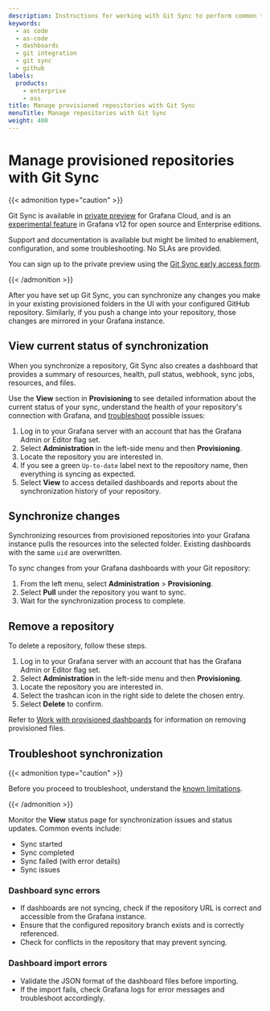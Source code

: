 ```yaml
---
description: Instructions for working with Git Sync to perform common tasks, such as saving dashboards to GitHub and synchronizing changes with Grafana.
keywords:
  - as code
  - as-code
  - dashboards
  - git integration
  - git sync
  - github
labels:
  products:
    - enterprise
    - oss
title: Manage provisioned repositories with Git Sync
menuTitle: Manage repositories with Git Sync
weight: 400
---
```


# Manage provisioned repositories with Git Sync

{{< admonition type="caution" >}}

Git Sync is available in [private preview](https://grafana.com/docs/release-life-cycle/) for Grafana Cloud, and is an [experimental feature](https://grafana.com/docs/release-life-cycle/) in Grafana v12 for open source and Enterprise editions.  

Support and documentation is available but might be limited to enablement, configuration, and some troubleshooting. No SLAs are provided. 

You can sign up to the private preview using the [Git Sync early access form](https://forms.gle/WKkR3EVMcbqsNnkD9).

{{< /admonition >}}

After you have set up Git Sync, you can synchronize any changes you make in your existing provisioned folders in the UI with your configured GitHub repository. Similarly, if you push a change into your repository, those changes are mirrored in your Grafana instance.

## View current status of synchronization

When you synchronize a repository, Git Sync also creates a dashboard that provides a summary of resources, health, pull status, webhook, sync jobs, resources, and files.

Use the **View** section in **Provisioning** to see detailed information about the current status of your sync, understand the health of your repository's connection with Grafana, and [troubleshoot](#troubleshoot-synchronization) possible issues:

1. Log in to your Grafana server with an account that has the Grafana Admin or Editor flag set.
1. Select **Administration** in the left-side menu and then **Provisioning**.
1. Locate the repository you are interested in.
1. If you see a green `Up-to-date` label next to the repository name, then everything is syncing as expected.
1. Select **View** to access detailed dashboards and reports about the synchronization history of your repository.

## Synchronize changes

Synchronizing resources from provisioned repositories into your Grafana instance pulls the resources into the selected folder. Existing dashboards with the same `uid` are overwritten.

To sync changes from your Grafana dashboards with your Git repository:

1. From the left menu, select **Administration** > **Provisioning**.
1. Select **Pull** under the repository you want to sync.
1. Wait for the synchronization process to complete.

## Remove a repository

To delete a repository, follow these steps.

1. Log in to your Grafana server with an account that has the Grafana Admin or Editor flag set.
1. Select **Administration** in the left-side menu and then **Provisioning**.
1. Locate the repository you are interested in.
1. Select the trashcan icon in the right side to delete the chosen entry.
1. Select **Delete** to confirm.

Refer to [Work with provisioned dashboards](../provisioned-dashboards) for information on removing provisioned files.

## Troubleshoot synchronization

{{< admonition type="caution" >}}

Before you proceed to troubleshoot, understand the [known limitations](https://grafana.com/docs/grafana/<GRAFANA_VERSION>/observability-as-code/provision-resources/intro-git-sync#known-limitations/).

{{< /admonition >}}

Monitor the **View** status page for synchronization issues and status updates. Common events include:

- Sync started
- Sync completed
- Sync failed (with error details)
- Sync issues

### Dashboard sync errors

- If dashboards are not syncing, check if the repository URL is correct and accessible from the Grafana instance.
- Ensure that the configured repository branch exists and is correctly referenced.
- Check for conflicts in the repository that may prevent syncing.

### Dashboard import errors

- Validate the JSON format of the dashboard files before importing.
- If the import fails, check Grafana logs for error messages and troubleshoot accordingly.
